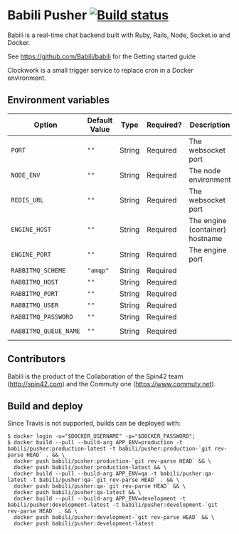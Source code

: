 # Babili Pusher <a href="https://travis-ci.org/Babili/pusher">![Build status](https://travis-ci.org/Babili/pusher.svg?branch=master)</a>


Babili is a real-time chat backend built with Ruby, Rails, Node, Socket.io and Docker.

See https://github.com/Babili/babili for the Getting started guide

Clockwork is a small trigger service to replace cron in a Docker environment.

## Environment variables

| Option | Default Value | Type | Required? | Description  | Example |
| ---- | ----- | ------ | ----- | ------ | ----- |
| `PORT` | `""`| String | Required | The websocket port | `"3000"` |
| `NODE_ENV` | `""`| String | Required | The node environment | `"development"` |
| `REDIS_URL` | `""`| String | Required | The websocket port | `"redis://redis/"` |
| `ENGINE_HOST` | `""`| String | Required | The engine (container) hostname | `"3000"` |
| `ENGINE_PORT` | `""`| String | Required | The engine port | `"3000"` |
| `RABBITMQ_SCHEME` | `"amqp"`| String | Required | | `"amqps"` |
| `RABBITMQ_HOST` | `""`| String | Required | | `"rabbitmq"` |
| `RABBITMQ_PORT` | `""`| String | Required | | `"5672"` |
| `RABBITMQ_USER` | `""`| String | Required | | `"root"` |
| `RABBITMQ_PASSWORD` | `""`| String | Required | | `"root"` |
| `RABBITMQ_QUEUE_NAME` | `""`| String | Required | | `"babili-event-pusher"` |

## Contributors

Babili is the product of the Collaboration of the Spin42 team (http://spin42.com) and the Commuty one (https://www.commuty.net).

## Build and deploy

Since Travis is not supported, builds can be deployed with:

```
$ docker login -u="$DOCKER_USERNAME" -p="$DOCKER_PASSWORD";
$ docker build --pull --build-arg APP_ENV=production -t babili/pusher:production-latest -t babili/pusher:production-`git rev-parse HEAD` . && \
  docker push babili/pusher:production-`git rev-parse HEAD` && \
  docker push babili/pusher:production-latest && \
  docker build --pull --build-arg APP_ENV=qa -t babili/pusher:qa-latest -t babili/pusher:qa-`git rev-parse HEAD` . && \
  docker push babili/pusher:qa-`git rev-parse HEAD` && \
  docker push babili/pusher:qa-latest && \
  docker build --pull --build-arg APP_ENV=development -t babili/pusher:development-latest -t babili/pusher:development-`git rev-parse HEAD` . && \
  docker push babili/pusher:development-`git rev-parse HEAD` && \
  docker push babili/pusher:development-latest
```